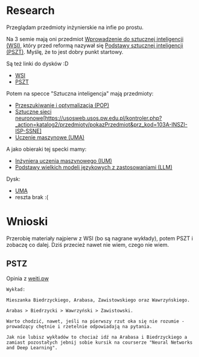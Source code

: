 # Research 
Przeglądam przedmioty inżynierskie na infie po prostu.

Na 3 semie mają oni przedmiot [Wprowadzenie do sztucznej inteligencji (WSI)](https://usosweb.usos.pw.edu.pl/kontroler.php?_action=katalog2/przedmioty/pokazPrzedmiot&prz_kod=103A-INxxx-ISP-WSI), który przed reformą nazywał się [Podstawy sztucznej inteligencji (PSZT)](https://usosweb.usos.pw.edu.pl/kontroler.php?_action=katalog2/przedmioty/pokazPrzedmiot&prz_kod=103A-INxxx-ISP-PSZT). Myślę, że to jest dobry punkt startowy.

Są też linki do dysków :D
- [WSI](https://drive.google.com/drive/u/0/folders/1XK0eqMpRasfvbHRnKHj4mCGw8Ixr1N3y)
- [PSZT](https://drive.google.com/drive/u/0/folders/1wL5aZ5NJ4iRvO3m54co6LBpiSRxLiXf0)

Potem na specce "Sztuczna inteligencja" mają przedmioty:
- [Przeszukiwanie i optymalizacja (POP)](https://usosweb.usos.pw.edu.pl/kontroler.php?_action=katalog2/przedmioty/pokazPrzedmiot&prz_kod=103A-INSZI-ISP-POP)
- [Sztuczne sieci neuronowe](SSNE)[https://usosweb.usos.pw.edu.pl/kontroler.php?_action=katalog2/przedmioty/pokazPrzedmiot&prz_kod=103A-INSZI-ISP-SSNE]
- [Uczenie maszynowe (UMA)](https://usosweb.usos.pw.edu.pl/kontroler.php?_action=katalog2/przedmioty/pokazPrzedmiot&prz_kod=103A-INSZI-ISP-UMA)

A jako obieraki tej specki mamy:
- [Inżyniera uczenia maszynowego (IUM)](https://usosweb.usos.pw.edu.pl/kontroler.php?_action=katalog2/przedmioty/pokazPrzedmiot&prz_kod=103A-INSZI-ISP-IUM&callback=g_ee3951a2)
- [Podstawy wielkich modeli językowych z zastosowaniami (LLM)](https://usosweb.usos.pw.edu.pl/kontroler.php?_action=katalog2/przedmioty/pokazPrzedmiot&prz_kod=103A-INSZI-ISP-LLM&callback=g_ee3951a2)

Dysk:
- [UMA](https://drive.google.com/drive/u/0/folders/1K8YnYrYcRj1w59UBh28EDYe9c-PEqURN)
- reszta brak :(

# Wnioski
Przerobię materiały najpierw z WSI (bo są nagrane wykłady), potem PSZT i zobaczę co dalej. Dziś przecież nawet nie wiem, czego nie wiem.

## PSTZ
Opinia z [weiti.pw](https://weiti.pw/opinion.php?id_val=1131&context=class)

```plaintext
Wykład:

Mieszanka Biedrzyckiego, Arabasa, Zawistowskiego oraz Wawrzyńskiego.

Arabas > Biedrzycki > Wawrzyński > Zawistowski.

Warto chodzić, nawet, jeśli na pierwszy rzut oka się nie rozumie - prowadzący chętnie i rzetelnie odpowiadają na pytania.

Jak nie lubisz wykładów to chociaż idź na Arabasa i Biedrzyckiego a zamiast pozostałych jebnij sobie kursik na courserze "Neural Networks and Deep Learning".
```
